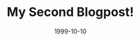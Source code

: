 ---
title: My Second Blogpost!
date: 1999-10-10
tags: ["blog"]
pageType: Blog
layout: fullheight.njk
image: https://media.tenor.com/oAf6CjT4vyUAAAAd/cat-eating.gif
---